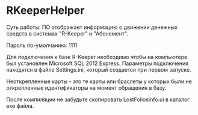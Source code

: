 # RKeeperHelper

Суть работы:
ПО отображает информацию о движении денежных средств в системах "R-Keeper" и "Абонемент".

Пароль по-умолчанию: 1111

Для подключения к базе R-Keeper необходимо чтобы на компьютере был установлен Microsoft SQL 2012 Express. Параметры подключения находятся в файле Settings.ini, который создается при первом запуске.

Неоткрепленные карты - это те карты или браслеты у которых были не открепленные идентефикаторы на момент обращения в базу.

После компиляции не забудьте скопировать LostFoliosInfo.ui в каталог exe файла.